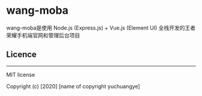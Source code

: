 # wang-moba

wang-moba是使用 Node.js (Express.js) + Vue.js (Element UI) 全栈开发的王者荣耀手机端官网和管理后台项目


## Licence

------

MIT license

Copyright (c) [2020] [name of copyright yuchuangye]

